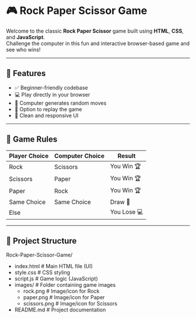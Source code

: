 # 🎮 Rock Paper Scissor Game

Welcome to the classic **Rock Paper Scissor** game built using **HTML**, **CSS**, and **JavaScript**.  
Challenge the computer in this fun and interactive browser-based game and see who wins!

---

## 📌 Features

- ✅ Beginner-friendly codebase
- 💻 Play directly in your browser
- 🤖 Computer generates random moves
- 🔁 Option to replay the game
- 🎨 Clean and responsive UI

---

## 🧠 Game Rules

| Player Choice | Computer Choice | Result         |
|---------------|------------------|----------------|
| Rock          | Scissors         | You Win 🏆     |
| Scissors      | Paper            | You Win 🏆     |
| Paper         | Rock             | You Win 🏆     |
| Same Choice   | Same Choice      | Draw 🤝         |
| Else          |                  | You Lose 💻    |

---

## 📁 Project Structure

Rock-Paper-Scissor-Game/

- index.html         # Main HTML file (UI)
- style.css          # CSS styling
- script.js          # Game logic (JavaScript)
- images/            # Folder containing game images
  - rock.png         # Image/icon for Rock
  - paper.png        # Image/icon for Paper
  - scissors.png     # Image/icon for Scissors
- README.md          # Project documentation

